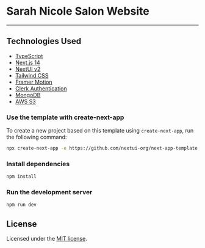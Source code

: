 # Sarah Nicole Salon Website

---

## Technologies Used

- [TypeScript](https://www.typescriptlang.org/)
- [Next.js 14](https://nextjs.org/docs/getting-started)
- [NextUI v2](https://nextui-docs-v2.vercel.app/)
- [Tailwind CSS](https://tailwindcss.com/)
- [Framer Motion](https://www.framer.com/motion/)
- [Clerk Authentication](https://clerk.com/)
- [MongoDB](https://www.mongodb.com/atlas)
- [AWS S3](https://aws.amazon.com/s3/)

### Use the template with create-next-app

To create a new project based on this template using `create-next-app`, run the following command:

```bash
npx create-next-app -e https://github.com/nextui-org/next-app-template
```

### Install dependencies

```bash
npm install
```

### Run the development server

```bash
npm run dev
```

## License

Licensed under the [MIT license](https://github.com/nextui-org/next-app-template/blob/main/LICENSE).